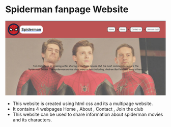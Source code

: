 # Spiderman fanpage Website


!['Screenshot'](./images/home.png)

- This website is created using html css and its a multipage website.
- It contains 4 webpages Home , About , Contact , Join the club
- This website can be used to share information about spiderman movies and its characters.